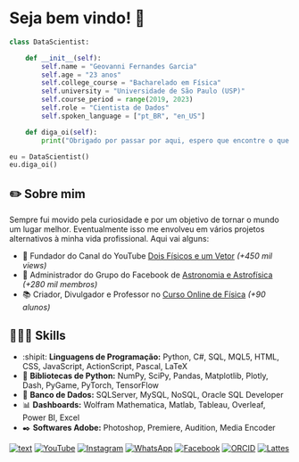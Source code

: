 # Seja bem vindo! 👋

```python
class DataScientist:

    def __init__(self):
        self.name = "Geovanni Fernandes Garcia"
        self.age = "23 anos"
        self.college_course = "Bacharelado em Física"
        self.university = "Universidade de São Paulo (USP)"
        self.course_period = range(2019, 2023)
        self.role = "Cientista de Dados"
        self.spoken_language = ["pt_BR", "en_US"]

    def diga_oi(self):
        print("Obrigado por passar por aqui, espero que encontre o que procura!")

eu = DataScientist()
eu.diga_oi()
```

## ✏️ Sobre mim
Sempre fui movido pela curiosidade e por um objetivo de tornar o mundo um lugar melhor. Eventualmente isso me envolveu em vários projetos alternativos à minha vida profissional. Aqui vai alguns:
- 🎥 Fundador do Canal do YouTube [Dois Físicos e um Vetor](https://www.youtube.com/@doisfisicos) *(+450 mil views)*
- 🔭 Administrador do Grupo do Facebook de [Astronomia e Astrofísica](https://www.facebook.com/groups/181112585774626) *(+280 mil membros)*
- 📚 Criador, Divulgador e Professor no [Curso Online de Física](https://bagy.bio/fisica) *(+90 alunos)*

## 👨🏻‍💻 Skills
- :shipit: **Linguagens de Programação:** Python, C#, SQL, MQL5, HTML, CSS, JavaScript, ActionScript, Pascal, LaTeX
- 📱 **Bibliotecas de Python:** NumPy, SciPy, Pandas, Matplotlib, Plotly, Dash, PyGame, PyTorch, TensorFlow
- 📑 **Banco de Dados:** SQLServer, MySQL, NoSQL, Oracle SQL Developer
- 📊 **Dashboards:** Wolfram Mathematica, Matlab, Tableau, Overleaf, Power BI, Excel
- ✒️ **Softwares Adobe:** Photoshop, Premiere, Audition, Media Encoder

[![text](https://img.shields.io/badge/LinkedIn-0077B5?style=for-the-badge&logo=linkedin&logoColor=white)](https://www.linkedin.com/in/umgeovanni)
[![YouTube](https://img.shields.io/badge/YouTube-FF0000?style=for-the-badge&logo=youtube&logoColor=white)](https://www.youtube.com/@doisfisicos)
[![Instagram](https://img.shields.io/badge/Instagram-E4405F?style=for-the-badge&logo=instagram&logoColor=white)](https://www.instagram.com/geoo_garciaa/)
[![WhatsApp](https://img.shields.io/badge/WhatsApp-25D366?style=for-the-badge&logo=whatsapp&logoColor=white)](https://wa.me/5512992615141)
[![Facebook](https://img.shields.io/badge/Facebook-1877F2?style=for-the-badge&logo=facebook&logoColor=white)](https://www.facebook.com/Geovanni.2001)
[![ORCID](https://img.shields.io/badge/ORCID-A6CE39?style=for-the-badge&logo=orcid&logoColor=white)](https://orcid.org/0009-0009-6458-5486)
[![Lattes](https://img.shields.io/badge/Lattes-86CEFF?style=for-the-badge&logo=graduation-cap&logoColor=black)](https://lattes.cnpq.br/5771130741859448)

<!--

[![TikTok](https://img.shields.io/badge/TikTok-000000?style=for-the-badge&logo=tiktok&logoColor=white)](https://www.tiktok.com/@SEU_USUARIO)
[![Telegram](https://img.shields.io/badge/Telegram-2CA5E0?style=for-the-badge&logo=telegram&logoColor=white)](https://t.me/SEU_USUARIO)
[![Pinterest](https://img.shields.io/badge/Pinterest-E60023?style=for-the-badge&logo=pinterest&logoColor=white)](https://www.pinterest.com/SEU_USUARIO)
[![Snapchat](https://img.shields.io/badge/Snapchat-FFFC00?style=for-the-badge&logo=snapchat&logoColor=black)](https://www.snapchat.com/add/SEU_USUARIO)
[![Reddit](https://img.shields.io/badge/Reddit-FF4500?style=for-the-badge&logo=reddit&logoColor=white)](https://www.reddit.com/user/SEU_USUARIO)
[![Stack Overflow](https://img.shields.io/badge/Stack%20Overflow-F48024?style=for-the-badge&logo=stack-overflow&logoColor=white)](https://stackoverflow.com/users/SEU_ID_USUARIO)
[![Medium](https://img.shields.io/badge/Medium-12100E?style=for-the-badge&logo=medium&logoColor=white)](https://medium.com/@umgeovanni)

## 🗂️ Highlight Projects

<a href="https://github.com/Geovannisz/SimuladorDeMercado">
  <img align="center" src="https://github-readme-stats.vercel.app/api/pin/?username=geovannisz&repo=SimuladorDeMercado&show_icons=true&line_height=27&title_color=6aa6f8&text_color=8a919a&icon_color=6aa6f8&bg_color=22272e" alt="SimuladorDeMercado" />
</a>

<a href="https://github.com/Geovannisz/DocumentosLaTeX">
  <img align="center" src="https://github-readme-stats.vercel.app/api/pin/?username=geovannisz&repo=DocumentosLaTeX&show_icons=true&line_height=27&title_color=6aa6f8&text_color=8a919a&icon_color=6aa6f8&bg_color=22272e" alt="DocumentosLaTeX" />
</a>

<a href="https://github.com/Geovannisz/MiniGames">
  <img align="center" src="https://github-readme-stats.vercel.app/api/pin/?username=geovannisz&repo=MiniGames&show_icons=true&line_height=27&title_color=6aa6f8&text_color=8a919a&icon_color=6aa6f8&bg_color=22272e" alt="MiniGames" />
</a>

<a href="https://github.com/Geovannisz/CalculoNumerico">
  <img align="center" src="https://github-readme-stats.vercel.app/api/pin/?username=geovannisz&repo=CalculoNumerico&show_icons=true&line_height=27&title_color=6aa6f8&text_color=8a919a&icon_color=6aa6f8&bg_color=22272e" alt="CalculoNumerico" />
</a>

# 🏆 Troféus do GitHub
[![trophy](https://github-profile-trophy.vercel.app/?username=Geovannisz)](https://github.com/ryo-ma/github-profile-trophy)

[![SimuladorDeMercado](https://github-readme-stats.vercel.app/api?username=geovannisz&repo=SimuladorDeMercado)](https://github.com/Geovannisz/SimuladorDeMercado)

